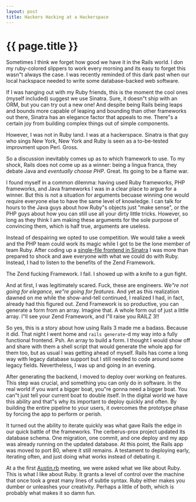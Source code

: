 ```yaml
---
layout: post
title: Hackers Hacking at a Hackerspace 
---
```


{{ page.title }}
================

Sometimes I think we forget how good we have it in the Rails world.  I don my ruby-colored slippers to work every morning and its easy to forget this wasn&quot;t always the case.  I was recently reminded of this dark past when our local hackspace needed to write some database-backed web software.

If I was hanging out with my Ruby friends, this is the moment the cool ones (myself included) suggest we use Sinatra.  Sure, it doesn&quot;t ship with an ORM, but you can try out a new one!  And despite being Rails being leaps and bounds more capable of leaping and bounding than other frameworks out there, Sinatra has an elegance factor that appeals to me.  There&quot;s a certain joy from building complex things out of simple components.

However, I was not in Ruby land.  I was at a hackerspace.  Sinatra is that guy who sings New York, New York and Ruby is seen as a to-be-tested improvment upon Perl.  Gross.

So a discussion inevitably comes up as to which framework to use.  To my shock, Rails does not come up as a winner: being a lingua franca, they debate Java and *eventually choose PHP*.  Great.  Its going to be a flame war. 

I found myself in a common dilemma: having used Ruby frameworks, PHP frameworks, and Java frameworks I was in a clear place to argue for a winner.  But this is not a situation for arguments becuase winning one would require everyone else to have the same level of knowledge.  I can talk for hours to the Java guys about how Ruby&quot;s objects just "make sense", or the PHP guys about how you can still use all your dirty little tricks.  However, so long as they think I am making these arguments for the sole purpose of convincing them, which is half true, arguments are useless.  

Instead of despairing we opted to use competition.  We would take a week and the PHP team could work its magic while I got to be the lone member of team Ruby.  After coding up a [single-file frontend in Sinatra](http://github.com/csquared/cerberus_prox_sinatra_old) I was more than prepared to shock and awe everyone with what we could do with Ruby.  Instead, I had to listen to the benefits of the Zend Framework.

The Zend fucking Framework.  I fail.  I showed up with a knife to a gun fight.

And at first, I was legitimately scared.  Fuck, these are engineers.  *We&quot;re not going for elegance, we&quot;re going for features*.  And yet as this realization dawned on me while the show-and-tell continued, I realized I had, in fact, already had this figured out.  Zend Framework is so productive, you can generate a form from an array.  Imagine that.  A whole form out of just a little array.   I&quot;ll see your Zend Framework, and I&quot;ll raise you RAILZ 3!!

So yes, this is a story about how using Rails 3 made me a badass.  Because it did.  That night I went home and <code>rails generate</code>-d my way into a fully functional frontend.  Psh.  An array to build a form.  I thought I would show off and share with them a shell script that would generate the whole app for them too, but as usual I was getting ahead of myself.  Rails has come a long way with legacy database support but I still needed to code around some legacy fields.  Nevertheless, I was up and going in an evening.

After generating the backend, I moved to deploy over working on features.  This step was crucial, and something you can only do in software.  In the real world if you want a bigger boat, you&quot;re gonna need a bigger boat.  You can&quot;t just tell your current boat to double itself.  In the digital world we have this ability and that&quot;s why its important to deploy quickly and often.  By building the entire pipeline to your users, it overcomes the prototype phase by forcing the app to perform or perish.

It turned out the ability to iterate quickly was what gave Rails the edge in our quick battle of the frameworks.  The cerberus-prox project updated its database schema.  One migration, one commit, and one deploy and my app was already running on the updated database.  At this point, the Rails app was moved to port 80, where it still remains.  A testament to deploying early, iterating often, and just doing what works instead of debating it.

At a the first [Austin.rb](http://austinrb.org) meeting, we were asked what we like about Ruby.  This is what I like about Ruby.  It grants a level of control over the machine that once took a great many lines of subtle syntax.  Ruby either makes you dumber or unleashes your creativity.  Perhaps a little of both, which is probably what makes it so damn fun.

